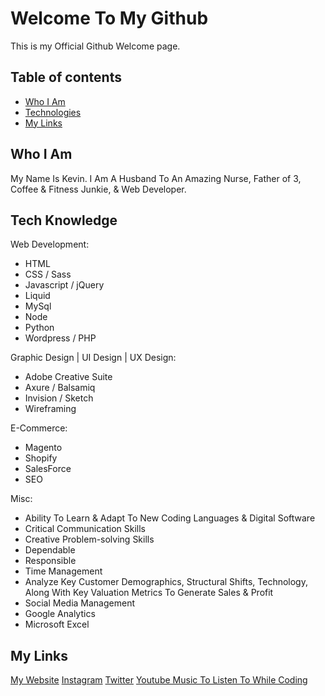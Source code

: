 # Welcome To My Github
This is my Official Github Welcome page. 

## Table of contents
* [Who I Am](#who-i-am)
* [Technologies](#tech-knowledge)
* [My Links](#my-links)

## Who I Am
My Name Is Kevin. I Am A Husband To An Amazing Nurse, Father of 3, Coffee & Fitness Junkie, & Web Developer.
 
## Tech Knowledge
Web Development:
* HTML
* CSS / Sass
* Javascript / jQuery
* Liquid
* MySql
* Node
* Python
* Wordpress / PHP

Graphic Design | UI Design | UX Design:
* Adobe Creative Suite
* Axure / Balsamiq
* Invision / Sketch
* Wireframing

E-Commerce:
* Magento
* Shopify
* SalesForce
* SEO

Misc:
* Ability To Learn & Adapt To New Coding Languages & Digital Software
* Critical Communication Skills
* Creative Problem-solving Skills
* Dependable
* Responsible
* Time Management
* Analyze Key Customer Demographics, Structural Shifts, Technology, Along With Key Valuation Metrics To Generate Sales & Profit
* Social Media Management
* Google Analytics 
* Microsoft Excel

## My Links
[My Website](https://www.kevingulledge.com "My Website")
[Instagram](https://www.instagram.com/kev_the_webdev/ "My Instagram")
[Twitter](https://twitter.com/kev_the_webdev "My Twitter")
[Youtube Music To Listen To While Coding](https://www.youtube.com/watch?v=T7doDSU3OfA "YouTube")